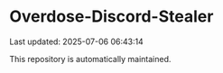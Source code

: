 # Overdose-Discord-Stealer

Last updated: 2025-07-06 06:43:14

This repository is automatically maintained.
